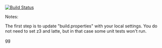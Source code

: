 [![Build Status](https://travis-ci.org/wvisser/green.svg?branch=master)](https://travis-ci.org/wvisser/green.svg?branch=master)

Notes:

The first step is to update "build.properties" with your local
settings.  You do not need to set z3 and latte, but in that case
some unit tests won't run.

gg
